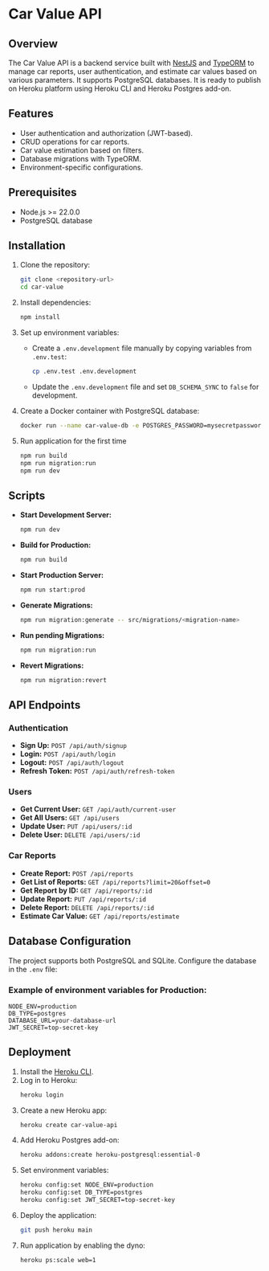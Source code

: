 # Car Value API

## Overview
The Car Value API is a backend service built with [NestJS](https://nestjs.com/) and [TypeORM](https://typeorm.io/) to manage car reports, user authentication, and estimate car values based on various parameters. It supports PostgreSQL databases. It is ready to publish on Heroku platform using Heroku CLI and Heroku Postgres add-on.

## Features
- User authentication and authorization (JWT-based).
- CRUD operations for car reports.
- Car value estimation based on filters.
- Database migrations with TypeORM.
- Environment-specific configurations.

## Prerequisites
- Node.js >= 22.0.0
- PostgreSQL database

## Installation
1. Clone the repository:
   ```bash
   git clone <repository-url>
   cd car-value
   ```

2. Install dependencies:
   ```bash
   npm install
   ```

3. Set up environment variables:
   - Create a `.env.development` file manually by copying variables from `.env.test`:
     ```bash
     cp .env.test .env.development
     ```
   - Update the `.env.development` file and set `DB_SCHEMA_SYNC` to `false` for development.

4. Create a Docker container with PostgreSQL database:
   ```bash
   docker run --name car-value-db -e POSTGRES_PASSWORD=mysecretpassword -p 5432:5432 -d postgres
   ```

5. Run application for the first time
   ```bash
   npm run build
   npm run migration:run
   npm run dev
   ```

## Scripts
- **Start Development Server:**
  ```bash
  npm run dev
  ```
- **Build for Production:**
  ```bash
  npm run build
  ```
- **Start Production Server:**
  ```bash
  npm run start:prod
  ```
- **Generate Migrations:**
  ```bash
  npm run migration:generate -- src/migrations/<migration-name>
  ```
- **Run pending Migrations:**
  ```bash
  npm run migration:run
  ```
- **Revert Migrations:**
  ```bash
  npm run migration:revert
  ```

## API Endpoints
### Authentication
- **Sign Up:** `POST /api/auth/signup`
- **Login:** `POST /api/auth/login`
- **Logout:** `POST /api/auth/logout`
- **Refresh Token:** `POST /api/auth/refresh-token`

### Users
- **Get Current User:** `GET /api/auth/current-user`
- **Get All Users:** `GET /api/users`
- **Update User:** `PUT /api/users/:id`
- **Delete User:** `DELETE /api/users/:id`

### Car Reports
- **Create Report:** `POST /api/reports`
- **Get List of Reports:** `GET /api/reports?limit=20&offset=0`
- **Get Report by ID:** `GET /api/reports/:id`
- **Update Report:** `PUT /api/reports/:id`
- **Delete Report:** `DELETE /api/reports/:id`
- **Estimate Car Value:** `GET /api/reports/estimate`

## Database Configuration
The project supports both PostgreSQL and SQLite. Configure the database in the `.env` file:

### Example of environment variables for Production:
```env
NODE_ENV=production
DB_TYPE=postgres
DATABASE_URL=your-database-url
JWT_SECRET=top-secret-key
```

## Deployment
1. Install the [Heroku CLI](https://devcenter.heroku.com/articles/heroku-cli).
2. Log in to Heroku:
   ```bash
   heroku login
   ```
3. Create a new Heroku app:
   ```bash
   heroku create car-value-api
   ```
4. Add Heroku Postgres add-on:
   ```bash
   heroku addons:create heroku-postgresql:essential-0
   ```
5. Set environment variables:
   ```bash
   heroku config:set NODE_ENV=production
   heroku config:set DB_TYPE=postgres
   heroku config:set JWT_SECRET=top-secret-key
   ```
6. Deploy the application:
   ```bash
   git push heroku main
   ```
7. Run application by enabling the dyno:
   ```bash
   heroku ps:scale web=1
   ```